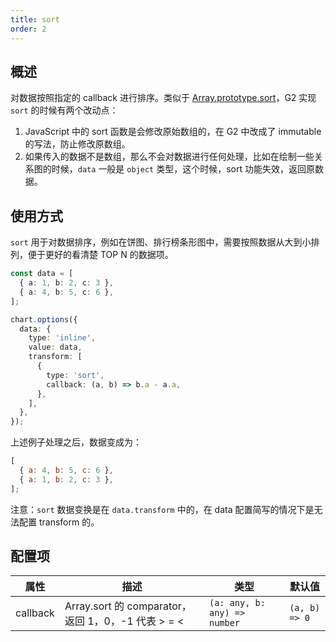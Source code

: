 ```yaml
---
title: sort
order: 2
---
```


## 概述

对数据按照指定的 callback 进行排序。类似于 [Array.prototype.sort](https://developer.mozilla.org/en-US/docs/Web/JavaScript/Reference/Global_Objects/Array/sort)，G2 实现 `sort` 的时候有两个改动点：

1. JavaScript 中的 sort 函数是会修改原始数组的，在 G2 中改成了 immutable 的写法，防止修改原数组。
2. 如果传入的数据不是数组，那么不会对数据进行任何处理，比如在绘制一些关系图的时候，`data` 一般是 `object` 类型，这个时候，sort 功能失效，返回原数据。

## 使用方式

`sort` 用于对数据排序，例如在饼图、排行榜条形图中，需要按照数据从大到小排列，便于更好的看清楚 TOP N 的数据项。

```ts
const data = [
  { a: 1, b: 2, c: 3 },
  { a: 4, b: 5, c: 6 },
];

chart.options({
  data: {
    type: 'inline',
    value: data,
    transform: [
      {
        type: 'sort',
        callback: (a, b) => b.a - a.a,
      },
    ],
  },
});
```

上述例子处理之后，数据变成为：

```js
[
  { a: 4, b: 5, c: 6 },
  { a: 1, b: 2, c: 3 },
];
```

注意：`sort` 数据变换是在 `data.transform` 中的，在 data 配置简写的情况下是无法配置 transform 的。

## 配置项

| 属性     | 描述                                               | 类型                         | 默认值        |
| -------- | -------------------------------------------------- | ---------------------------- | ------------- |
| callback | Array.sort 的 comparator，返回 1，0，-1 代表 > = < | `(a: any, b: any) => number` | `(a, b) => 0` |
